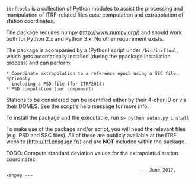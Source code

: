 `itrftools` is a collection of Python modules to assist the processing and
manipulation of ITRF-related files ease computation and extrapolation of
station coordinates.

The package requires numpy (http://www.numpy.org/) and should work both for
Python 2.x and Python 3.x. No other requirement exists.

The package is acompanied by a (Python) script under `/bin/itrftool`, which gets
automatically installed (during the ppackage installation process) and can
perform:

    * Coordinate extrapolation to a reference epoch using a SSC file, optionaly
      including a PSD file (for ITRF2014)
    * PSD computation (per component)
Stations to be considered can be identified either by their 4-char ID or via
their DOMES. See the script's help message for more info.

To install the package and the executable, run
`$> python setup.py install`

To make use of the package and/or script, you will need the relevant files
(e.g. PSD and SSC files). All of these are publicly available at the ITRF
website (http://itrf.ensg.ign.fr/) and are **NOT** included within the package.

TODO:
Compute standard deviation values for the extrapolated station coordinates.

                                                      --- June 2017, xanpap ---
